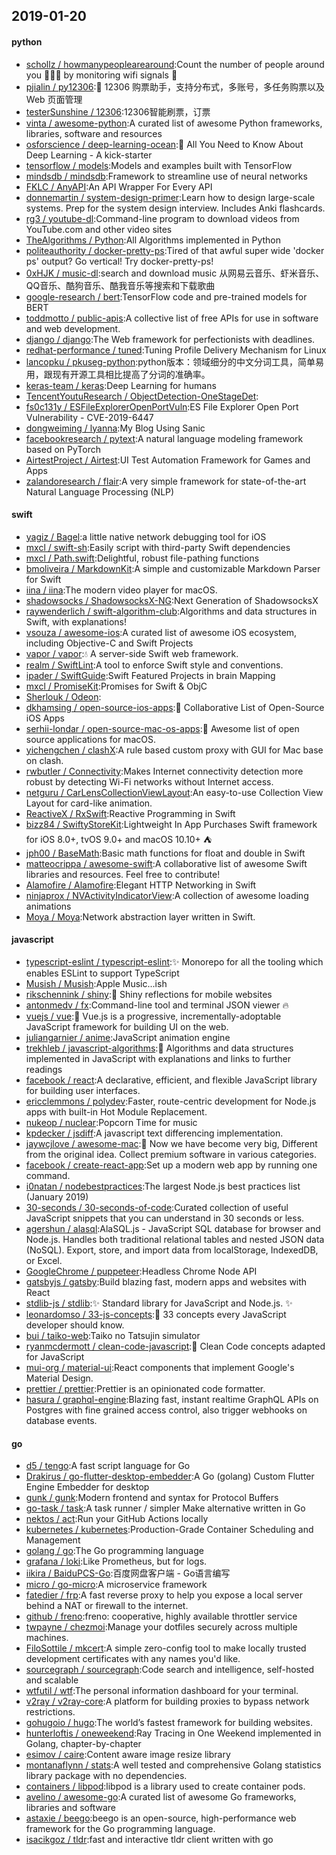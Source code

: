 ## 2019-01-20

#### python
* [schollz / howmanypeoplearearound](https://github.com/schollz/howmanypeoplearearound):Count the number of people around you
👨‍👨‍👦
by monitoring wifi signals
📡
* [pjialin / py12306](https://github.com/pjialin/py12306):🚂
12306 购票助手，支持分布式，多账号，多任务购票以及 Web 页面管理
* [testerSunshine / 12306](https://github.com/testerSunshine/12306):12306智能刷票，订票
* [vinta / awesome-python](https://github.com/vinta/awesome-python):A curated list of awesome Python frameworks, libraries, software and resources
* [osforscience / deep-learning-ocean](https://github.com/osforscience/deep-learning-ocean):📡
All You Need to Know About Deep Learning - A kick-starter
* [tensorflow / models](https://github.com/tensorflow/models):Models and examples built with TensorFlow
* [mindsdb / mindsdb](https://github.com/mindsdb/mindsdb):Framework to streamline use of neural networks
* [FKLC / AnyAPI](https://github.com/FKLC/AnyAPI):An API Wrapper For Every API
* [donnemartin / system-design-primer](https://github.com/donnemartin/system-design-primer):Learn how to design large-scale systems. Prep for the system design interview. Includes Anki flashcards.
* [rg3 / youtube-dl](https://github.com/rg3/youtube-dl):Command-line program to download videos from YouTube.com and other video sites
* [TheAlgorithms / Python](https://github.com/TheAlgorithms/Python):All Algorithms implemented in Python
* [politeauthority / docker-pretty-ps](https://github.com/politeauthority/docker-pretty-ps):Tired of that awful super wide 'docker ps' output? Go vertical! Try docker-pretty-ps!
* [0xHJK / music-dl](https://github.com/0xHJK/music-dl):search and download music 从网易云音乐、虾米音乐、QQ音乐、酷狗音乐、酷我音乐等搜索和下载歌曲
* [google-research / bert](https://github.com/google-research/bert):TensorFlow code and pre-trained models for BERT
* [toddmotto / public-apis](https://github.com/toddmotto/public-apis):A collective list of free APIs for use in software and web development.
* [django / django](https://github.com/django/django):The Web framework for perfectionists with deadlines.
* [redhat-performance / tuned](https://github.com/redhat-performance/tuned):Tuning Profile Delivery Mechanism for Linux
* [lancopku / pkuseg-python](https://github.com/lancopku/pkuseg-python):python版本：领域细分的中文分词工具，简单易用，跟现有开源工具相比提高了分词的准确率。
* [keras-team / keras](https://github.com/keras-team/keras):Deep Learning for humans
* [TencentYoutuResearch / ObjectDetection-OneStageDet](https://github.com/TencentYoutuResearch/ObjectDetection-OneStageDet):
* [fs0c131y / ESFileExplorerOpenPortVuln](https://github.com/fs0c131y/ESFileExplorerOpenPortVuln):ES File Explorer Open Port Vulnerability - CVE-2019-6447
* [dongweiming / lyanna](https://github.com/dongweiming/lyanna):My Blog Using Sanic
* [facebookresearch / pytext](https://github.com/facebookresearch/pytext):A natural language modeling framework based on PyTorch
* [AirtestProject / Airtest](https://github.com/AirtestProject/Airtest):UI Test Automation Framework for Games and Apps
* [zalandoresearch / flair](https://github.com/zalandoresearch/flair):A very simple framework for state-of-the-art Natural Language Processing (NLP)

#### swift
* [yagiz / Bagel](https://github.com/yagiz/Bagel):a little native network debugging tool for iOS
* [mxcl / swift-sh](https://github.com/mxcl/swift-sh):Easily script with third-party Swift dependencies
* [mxcl / Path.swift](https://github.com/mxcl/Path.swift):Delightful, robust file-pathing functions
* [bmoliveira / MarkdownKit](https://github.com/bmoliveira/MarkdownKit):A simple and customizable Markdown Parser for Swift
* [iina / iina](https://github.com/iina/iina):The modern video player for macOS.
* [shadowsocks / ShadowsocksX-NG](https://github.com/shadowsocks/ShadowsocksX-NG):Next Generation of ShadowsocksX
* [raywenderlich / swift-algorithm-club](https://github.com/raywenderlich/swift-algorithm-club):Algorithms and data structures in Swift, with explanations!
* [vsouza / awesome-ios](https://github.com/vsouza/awesome-ios):A curated list of awesome iOS ecosystem, including Objective-C and Swift Projects
* [vapor / vapor](https://github.com/vapor/vapor):💧
A server-side Swift web framework.
* [realm / SwiftLint](https://github.com/realm/SwiftLint):A tool to enforce Swift style and conventions.
* [ipader / SwiftGuide](https://github.com/ipader/SwiftGuide):Swift Featured Projects in brain Mapping
* [mxcl / PromiseKit](https://github.com/mxcl/PromiseKit):Promises for Swift & ObjC
* [Sherlouk / Odeon](https://github.com/Sherlouk/Odeon):
* [dkhamsing / open-source-ios-apps](https://github.com/dkhamsing/open-source-ios-apps):📱
Collaborative List of Open-Source iOS Apps
* [serhii-londar / open-source-mac-os-apps](https://github.com/serhii-londar/open-source-mac-os-apps):🚀
Awesome list of open source applications for macOS.
* [yichengchen / clashX](https://github.com/yichengchen/clashX):A rule based custom proxy with GUI for Mac base on clash.
* [rwbutler / Connectivity](https://github.com/rwbutler/Connectivity):Makes Internet connectivity detection more robust by detecting Wi-Fi networks without Internet access.
* [netguru / CarLensCollectionViewLayout](https://github.com/netguru/CarLensCollectionViewLayout):An easy-to-use Collection View Layout for card-like animation.
* [ReactiveX / RxSwift](https://github.com/ReactiveX/RxSwift):Reactive Programming in Swift
* [bizz84 / SwiftyStoreKit](https://github.com/bizz84/SwiftyStoreKit):Lightweight In App Purchases Swift framework for iOS 8.0+, tvOS 9.0+ and macOS 10.10+ ⛺
* [jph00 / BaseMath](https://github.com/jph00/BaseMath):Basic math functions for float and double in Swift
* [matteocrippa / awesome-swift](https://github.com/matteocrippa/awesome-swift):A collaborative list of awesome Swift libraries and resources. Feel free to contribute!
* [Alamofire / Alamofire](https://github.com/Alamofire/Alamofire):Elegant HTTP Networking in Swift
* [ninjaprox / NVActivityIndicatorView](https://github.com/ninjaprox/NVActivityIndicatorView):A collection of awesome loading animations
* [Moya / Moya](https://github.com/Moya/Moya):Network abstraction layer written in Swift.

#### javascript
* [typescript-eslint / typescript-eslint](https://github.com/typescript-eslint/typescript-eslint):✨
Monorepo for all the tooling which enables ESLint to support TypeScript
* [Musish / Musish](https://github.com/Musish/Musish):Apple Music...ish
* [rikschennink / shiny](https://github.com/rikschennink/shiny):🌟
Shiny reflections for mobile websites
* [antonmedv / fx](https://github.com/antonmedv/fx):Command-line tool and terminal JSON viewer
🔥
* [vuejs / vue](https://github.com/vuejs/vue):🖖
Vue.js is a progressive, incrementally-adoptable JavaScript framework for building UI on the web.
* [juliangarnier / anime](https://github.com/juliangarnier/anime):JavaScript animation engine
* [trekhleb / javascript-algorithms](https://github.com/trekhleb/javascript-algorithms):📝
Algorithms and data structures implemented in JavaScript with explanations and links to further readings
* [facebook / react](https://github.com/facebook/react):A declarative, efficient, and flexible JavaScript library for building user interfaces.
* [ericclemmons / polydev](https://github.com/ericclemmons/polydev):Faster, route-centric development for Node.js apps with built-in Hot Module Replacement.
* [nukeop / nuclear](https://github.com/nukeop/nuclear):Popcorn Time for music
* [kpdecker / jsdiff](https://github.com/kpdecker/jsdiff):A javascript text differencing implementation.
* [jaywcjlove / awesome-mac](https://github.com/jaywcjlove/awesome-mac): Now we have become very big, Different from the original idea. Collect premium software in various categories.
* [facebook / create-react-app](https://github.com/facebook/create-react-app):Set up a modern web app by running one command.
* [i0natan / nodebestpractices](https://github.com/i0natan/nodebestpractices):The largest Node.js best practices list (January 2019)
* [30-seconds / 30-seconds-of-code](https://github.com/30-seconds/30-seconds-of-code):Curated collection of useful JavaScript snippets that you can understand in 30 seconds or less.
* [agershun / alasql](https://github.com/agershun/alasql):AlaSQL.js - JavaScript SQL database for browser and Node.js. Handles both traditional relational tables and nested JSON data (NoSQL). Export, store, and import data from localStorage, IndexedDB, or Excel.
* [GoogleChrome / puppeteer](https://github.com/GoogleChrome/puppeteer):Headless Chrome Node API
* [gatsbyjs / gatsby](https://github.com/gatsbyjs/gatsby):Build blazing fast, modern apps and websites with React
* [stdlib-js / stdlib](https://github.com/stdlib-js/stdlib):✨
Standard library for JavaScript and Node.js.
✨
* [leonardomso / 33-js-concepts](https://github.com/leonardomso/33-js-concepts):📜
33 concepts every JavaScript developer should know.
* [bui / taiko-web](https://github.com/bui/taiko-web):Taiko no Tatsujin simulator
* [ryanmcdermott / clean-code-javascript](https://github.com/ryanmcdermott/clean-code-javascript):🛁
Clean Code concepts adapted for JavaScript
* [mui-org / material-ui](https://github.com/mui-org/material-ui):React components that implement Google's Material Design.
* [prettier / prettier](https://github.com/prettier/prettier):Prettier is an opinionated code formatter.
* [hasura / graphql-engine](https://github.com/hasura/graphql-engine):Blazing fast, instant realtime GraphQL APIs on Postgres with fine grained access control, also trigger webhooks on database events.

#### go
* [d5 / tengo](https://github.com/d5/tengo):A fast script language for Go
* [Drakirus / go-flutter-desktop-embedder](https://github.com/Drakirus/go-flutter-desktop-embedder):A Go (golang) Custom Flutter Engine Embedder for desktop
* [gunk / gunk](https://github.com/gunk/gunk):Modern frontend and syntax for Protocol Buffers
* [go-task / task](https://github.com/go-task/task):A task runner / simpler Make alternative written in Go
* [nektos / act](https://github.com/nektos/act):Run your GitHub Actions locally
* [kubernetes / kubernetes](https://github.com/kubernetes/kubernetes):Production-Grade Container Scheduling and Management
* [golang / go](https://github.com/golang/go):The Go programming language
* [grafana / loki](https://github.com/grafana/loki):Like Prometheus, but for logs.
* [iikira / BaiduPCS-Go](https://github.com/iikira/BaiduPCS-Go):百度网盘客户端 - Go语言编写
* [micro / go-micro](https://github.com/micro/go-micro):A microservice framework
* [fatedier / frp](https://github.com/fatedier/frp):A fast reverse proxy to help you expose a local server behind a NAT or firewall to the internet.
* [github / freno](https://github.com/github/freno):freno: cooperative, highly available throttler service
* [twpayne / chezmoi](https://github.com/twpayne/chezmoi):Manage your dotfiles securely across multiple machines.
* [FiloSottile / mkcert](https://github.com/FiloSottile/mkcert):A simple zero-config tool to make locally trusted development certificates with any names you'd like.
* [sourcegraph / sourcegraph](https://github.com/sourcegraph/sourcegraph):Code search and intelligence, self-hosted and scalable
* [wtfutil / wtf](https://github.com/wtfutil/wtf):The personal information dashboard for your terminal.
* [v2ray / v2ray-core](https://github.com/v2ray/v2ray-core):A platform for building proxies to bypass network restrictions.
* [gohugoio / hugo](https://github.com/gohugoio/hugo):The world’s fastest framework for building websites.
* [hunterloftis / oneweekend](https://github.com/hunterloftis/oneweekend):Ray Tracing in One Weekend implemented in Golang, chapter-by-chapter
* [esimov / caire](https://github.com/esimov/caire):Content aware image resize library
* [montanaflynn / stats](https://github.com/montanaflynn/stats):A well tested and comprehensive Golang statistics library package with no dependencies.
* [containers / libpod](https://github.com/containers/libpod):libpod is a library used to create container pods.
* [avelino / awesome-go](https://github.com/avelino/awesome-go):A curated list of awesome Go frameworks, libraries and software
* [astaxie / beego](https://github.com/astaxie/beego):beego is an open-source, high-performance web framework for the Go programming language.
* [isacikgoz / tldr](https://github.com/isacikgoz/tldr):fast and interactive tldr client written with go
